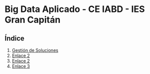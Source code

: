 # Big Data Aplicado - CE IABD - IES Gran Capitán

## Índice

1. [Gestión de Soluciones](UD1%20-%20Gestión%20de%20soluciones/)
2. [Enlace 2](prueba_prueba/)
2. [Enlace 2](enlace2/)
3. [Enlace 3](enlace3/)